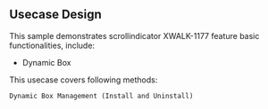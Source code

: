 ## Usecase Design

This sample demonstrates scrollindicator XWALK-1177 feature basic functionalities, include:

* Dynamic Box

This usecase covers following methods:

    Dynamic Box Management (Install and Uninstall)
